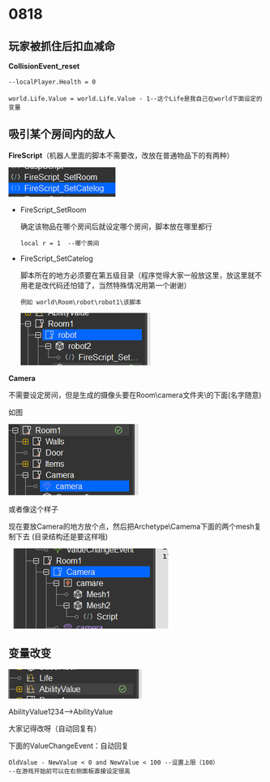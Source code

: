 # 0818

  

## 玩家被抓住后扣血减命

**CollisionEvent_reset**

```
--localPlayer.Health = 0

world.Life.Value = world.Life.Value - 1--这个Life是我自己在world下面设定的变量
```

  

## 吸引某个房间内的敌人

**FireScript**（机器人里面的脚本不需要改，改放在普通物品下的有两种）

![image-20200818225317946](https://github.com/Domotono/2020LLS_GameJam/blob/master/code_learn/8.png)

+ FireScript_SetRoom

  确定该物品在哪个房间后就设定哪个房间，脚本放在哪里都行

  ```
  local r = 1  --哪个房间
  ```

  

+ FireScript_SetCatelog

  脚本所在的地方必须要在第五级目录（程序觉得大家一般放这里，放这里就不用老是改代码还怕错了，当然特殊情况用第一个谢谢）

  ```
  例如 world\Room\robot\robot1\该脚本
  ```

  ![image-20200818225150859](https://github.com/Domotono/2020LLS_GameJam/blob/master/code_learn/7.png)

  

**Camera**

不需要设定房间，但是生成的摄像头要在Room\camera文件夹\的下面(名字随意)

如图

![image-20200818224542004](https://github.com/Domotono/2020LLS_GameJam/blob/master/code_learn/9.png)

或者像这个样子

现在要放Camera的地方放个点，然后把Archetype\Camema下面的两个mesh复制下去 
(目录结构还是要这样哦)

![Snipaste_2020-08-18_22-49-38](https://github.com/Domotono/2020LLS_GameJam/blob/master/code_learn/Snipaste_2020-08-18_23-24-04.png)



## 变量改变

![image-20200818225553571](https://github.com/Domotono/2020LLS_GameJam/blob/master/code_learn/6.png)
  
AbilityValue1234——>AbilityValue

大家记得改呀（自动回复有）

下面的ValueChangeEvent：自动回复

```
OldValue - NewValue < 0 and NewValue < 100 --设置上限（100）
--在游戏开始前可以在右侧面板直接设定很高
```

